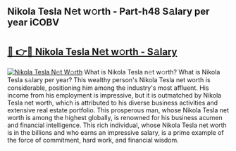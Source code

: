 ## Nikola Tesla N𝚎t w𝚘rth - Part-h48 S𝚊lary per year iCOBV

# <h2><a href="http://gc4kmjy.nevu.top/?p=Nikola+Tesla">🔗 👉🔴 Nikola Tesla N𝚎t w𝚘rth - S𝚊lary</a></h2>

[![Nikola Tesla N𝚎t W𝚘rth](https://i.imgur.com/Oavwk0R.jpeg)](http://gc4kmjy.nevu.top/?p=Nikola+Tesla)
What is Nikola Tesla n𝚎t w𝚘rth? What is Nikola Tesla s𝚊lary per year?
This wealthy person's Nikola Tesla net worth is considerable, positioning him among the industry's most affluent. His income from his employment is impressive, but it is outmatched by Nikola Tesla net worth, which is attributed to his diverse business activities and extensive real estate portfolio. This prosperous man, whose Nikola Tesla net worth is among the highest globally, is renowned for his business acumen and financial intelligence. This rich individual, whose Nikola Tesla net worth is in the billions and who earns an impressive salary, is a prime example of the force of commitment, hard work, and financial wisdom.
